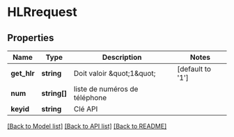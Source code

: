 # HLRrequest

## Properties
Name | Type | Description | Notes
------------ | ------------- | ------------- | -------------
**get_hlr** | **string** | Doit valoir \&quot;1\&quot; | [default to '1']
**num** | **string[]** | liste de numéros de téléphone | 
**keyid** | **string** | Clé API | 

[[Back to Model list]](../README.md#documentation-for-models) [[Back to API list]](../README.md#documentation-for-api-endpoints) [[Back to README]](../README.md)


